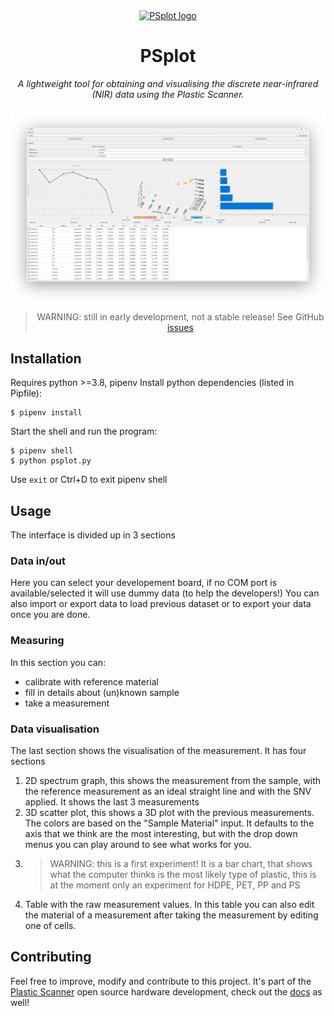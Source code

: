 <div align="center">
  <a href="https://plasticscanner.com/">
    <img
      src="https://github.com/Plastic-Scanner/PSplot/blob/main/resources/ps_logo.png"
      alt="PSplot logo"
      height="64"
    />
  </a>
  
# PSplot
*A lightweight tool for obtaining and visualising the discrete near-infrared (NIR) data using the Plastic Scanner.*

![PSplot screenshot](./resources/screenshot-shadow.png)

> WARNING: still in early development, not a stable release! See GitHub [issues](https://github.com/Plastic-Scanner/PSplot/issues)
</div>


## Installation

Requires python >=3.8, pipenv
Install python dependencies (listed in Pipfile):
```
$ pipenv install
```

Start the shell and run the program:
```
$ pipenv shell
$ python psplot.py
```
Use `exit` or Ctrl+D to exit pipenv shell


## Usage
The interface is divided up in 3 sections
### Data in/out
Here you can select your developement board, if no COM port is available/selected it will use dummy data (to help the developers!)
You can also import or export data to load previous dataset or to export your data once you are done.

### Measuring
In this section you can:
- calibrate with reference material
- fill in details about (un)known sample 
- take a measurement

### Data visualisation
The last section shows the visualisation of the measurement. It has four sections
1. 2D spectrum graph, this shows the measurement from the sample, with the reference measurement as an ideal straight line and with the SNV applied. It shows the last 3 measurements
2. 3D scatter plot, this shows a 3D plot with the previous measurements. The colors are based on the "Sample Material" input. It defaults to the axis that we think are the most interesting, but with the drop down menus you can play around to see what works for you.
3. > WARNING: this is a first experiment! It is a bar chart, that shows what the computer thinks is the most likely type of plastic, this is at the moment only an experiment for HDPE, PET, PP and PS
4. Table with the raw measurement values. In this table you can also edit the material of a measurement after taking the measurement by editing one of cells.


## Contributing
Feel free to improve, modify and contribute to this project. It's part of the [Plastic Scanner](https://plasticscanner.com/) open source hardware development, check out the [docs](https://docs.plasticscanner.com/) as well!

